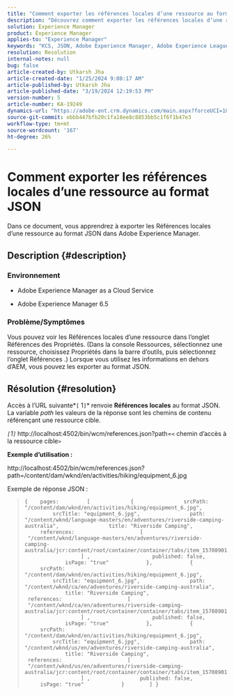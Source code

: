 ```yaml
---
title: "Comment exporter les références locales d’une ressource au format JSON"
description: "Découvrez comment exporter les références locales d’une ressource au format JSON dans Adobe Experience Manager"
solution: Experience Manager
product: Experience Manager
applies-to: "Experience Manager"
keywords: "KCS, JSON, Adobe Experience Manager, Adobe Experience League, Propriétés, AEM"
resolution: Resolution
internal-notes: null
bug: false
article-created-by: Utkarsh Jha
article-created-date: "1/25/2024 9:08:17 AM"
article-published-by: Utkarsh Jha
article-published-date: "3/19/2024 12:19:53 PM"
version-number: 5
article-number: KA-19249
dynamics-url: "https://adobe-ent.crm.dynamics.com/main.aspx?forceUCI=1&pagetype=entityrecord&etn=knowledgearticle&id=4ccfb441-61bb-ee11-a569-6045bd006b3d"
source-git-commit: ebbb447bfb20c1fa18ee8c8853bb5c1f6f1b47e3
workflow-type: tm+mt
source-wordcount: '167'
ht-degree: 26%

---
```


# Comment exporter les références locales d’une ressource au format JSON


Dans ce document, vous apprendrez à exporter les Références locales d’une ressource au format JSON dans Adobe Experience Manager.

## Description {#description}


### <b>Environnement</b>

- Adobe Experience Manager as a Cloud Service


- Adobe Experience Manager 6.5


### <b>Problème/Symptômes</b>

Vous pouvez voir les Références locales d’une ressource dans l’onglet Références des Propriétés. (Dans la console Ressources, sélectionnez une ressource, choisissez Propriétés dans la barre d’outils, puis sélectionnez l’onglet Références .) Lorsque vous utilisez les informations en dehors d’AEM, vous pouvez les exporter au format JSON.


## Résolution {#resolution}


Accès à l’URL suivante*`[` 1`]`* renvoie <b>Références locales</b> au format JSON. La variable *path* les valeurs de la réponse sont les chemins de contenu référençant une ressource cible.

*`[`1`]`<b>* </b>http://localhost:4502/bin/wcm/references.json?path=`<` chemin d’accès à la ressource cible`>`



<b>Exemple d’utilisation :</b>

http://localhost:4502/bin/wcm/references.json?path=/content/dam/wknd/en/activities/hiking/equipment_6.jpg

Exemple de réponse JSON :


> ```
> {    pages:         [             {                srcPath: "/content/dam/wknd/en/activities/hiking/equipment_6.jpg",                srcTitle: "equipment_6.jpg",                path: "/content/wknd/language-masters/en/adventures/riverside-camping-australia",                title: "Riverside Camping",                references:                     [                         "/content/wknd/language-masters/en/adventures/riverside-camping-australia/jcr:content/root/container/container/tabs/item_1570890147607/par0/image/fileReference"                    ] ,                    published: false,                    isPage: "true"            },            {                srcPath: "/content/dam/wknd/en/activities/hiking/equipment_6.jpg",                srcTitle: "equipment_6.jpg",                path: "/content/wknd/ca/en/adventures/riverside-camping-australia",                title: "Riverside Camping",                references:                     [                         "/content/wknd/ca/en/adventures/riverside-camping-australia/jcr:content/root/container/container/tabs/item_1570890147607/par0/image/fileReference"                    ] ,                    published: false,                    isPage: "true"            },            {                srcPath: "/content/dam/wknd/en/activities/hiking/equipment_6.jpg",                srcTitle: "equipment_6.jpg",                path: "/content/wknd/us/en/adventures/riverside-camping-australia",                title: "Riverside Camping",                references:                     [                         "/content/wknd/us/en/adventures/riverside-camping-australia/jcr:content/root/container/container/tabs/item_1570890147607/par0/image/fileReference"                    ] ,                published: false,                isPage: "true"            }        ] }
> ```

